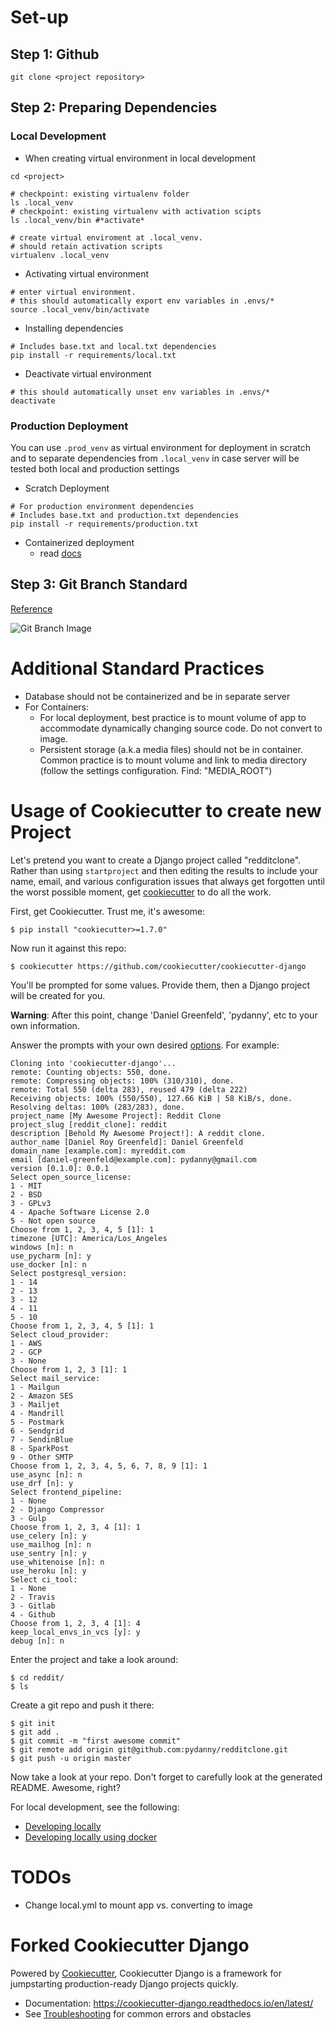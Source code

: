 # Set-up

## Step 1: Github
```shell
git clone <project repository>
```

## Step 2: Preparing Dependencies

### Local Development

* When creating virtual environment in local development

```shell
cd <project>

# checkpoint: existing virtualenv folder
ls .local_venv
# checkpoint: existing virtualenv with activation scipts
ls .local_venv/bin #*activate*

# create virtual enviroment at .local_venv. 
# should retain activation scripts
virtualenv .local_venv
```

* Activating virtual environment

```shell
# enter virtual environment. 
# this should automatically export env variables in .envs/*
source .local_venv/bin/activate
```

* Installing dependencies

```shell
# Includes base.txt and local.txt dependencies
pip install -r requirements/local.txt
```

* Deactivate virtual environment

```shell
# this should automatically unset env variables in .envs/*
deactivate
```

### Production Deployment

You can use `.prod_venv` as virtual environment for deployment in scratch and to separate dependencies from `.local_venv` in case server will be tested both local and production settings

* Scratch Deployment

```shell
# For production environment dependencies
# Includes base.txt and production.txt dependencies
pip install -r requirements/production.txt
```

* Containerized deployment
    * read [docs](https://cookiecutter-django.readthedocs.io/en/latest/deployment-with-docker.html)

## Step 3: Git Branch Standard

[Reference](https://towardsdatascience.com/how-to-structure-your-git-branching-strategy-by-a-data-engineer-45ff96857bb)

![Git Branch Image](https://miro.medium.com/max/786/1*q_w5pcaH7WT1larRd631jQ.webp)


# Additional Standard Practices

* Database should not be containerized and be in separate server
* For Containers:
    * For local deployment, best practice is to mount volume of app to accommodate dynamically changing source code. Do not convert to image.
    * Persistent storage (a.k.a media files) should not be in container. Common practice is to mount volume and link to media directory (follow the settings configuration. Find: "MEDIA_ROOT")

# Usage of Cookiecutter to create new Project

Let's pretend you want to create a Django project called "redditclone". Rather than using `startproject`
and then editing the results to include your name, email, and various configuration issues that always get forgotten until the worst possible moment, get [cookiecutter](https://github.com/cookiecutter/cookiecutter) to do all the work.

First, get Cookiecutter. Trust me, it's awesome:

    $ pip install "cookiecutter>=1.7.0"

Now run it against this repo:

    $ cookiecutter https://github.com/cookiecutter/cookiecutter-django

You'll be prompted for some values. Provide them, then a Django project will be created for you.

**Warning**: After this point, change 'Daniel Greenfeld', 'pydanny', etc to your own information.

Answer the prompts with your own desired [options](http://cookiecutter-django.readthedocs.io/en/latest/project-generation-options.html). For example:

    Cloning into 'cookiecutter-django'...
    remote: Counting objects: 550, done.
    remote: Compressing objects: 100% (310/310), done.
    remote: Total 550 (delta 283), reused 479 (delta 222)
    Receiving objects: 100% (550/550), 127.66 KiB | 58 KiB/s, done.
    Resolving deltas: 100% (283/283), done.
    project_name [My Awesome Project]: Reddit Clone
    project_slug [reddit_clone]: reddit
    description [Behold My Awesome Project!]: A reddit clone.
    author_name [Daniel Roy Greenfeld]: Daniel Greenfeld
    domain_name [example.com]: myreddit.com
    email [daniel-greenfeld@example.com]: pydanny@gmail.com
    version [0.1.0]: 0.0.1
    Select open_source_license:
    1 - MIT
    2 - BSD
    3 - GPLv3
    4 - Apache Software License 2.0
    5 - Not open source
    Choose from 1, 2, 3, 4, 5 [1]: 1
    timezone [UTC]: America/Los_Angeles
    windows [n]: n
    use_pycharm [n]: y
    use_docker [n]: n
    Select postgresql_version:
    1 - 14
    2 - 13
    3 - 12
    4 - 11
    5 - 10
    Choose from 1, 2, 3, 4, 5 [1]: 1
    Select cloud_provider:
    1 - AWS
    2 - GCP
    3 - None
    Choose from 1, 2, 3 [1]: 1
    Select mail_service:
    1 - Mailgun
    2 - Amazon SES
    3 - Mailjet
    4 - Mandrill
    5 - Postmark
    6 - Sendgrid
    7 - SendinBlue
    8 - SparkPost
    9 - Other SMTP
    Choose from 1, 2, 3, 4, 5, 6, 7, 8, 9 [1]: 1
    use_async [n]: n
    use_drf [n]: y
    Select frontend_pipeline:
    1 - None
    2 - Django Compressor
    3 - Gulp
    Choose from 1, 2, 3, 4 [1]: 1
    use_celery [n]: y
    use_mailhog [n]: n
    use_sentry [n]: y
    use_whitenoise [n]: n
    use_heroku [n]: y
    Select ci_tool:
    1 - None
    2 - Travis
    3 - Gitlab
    4 - Github
    Choose from 1, 2, 3, 4 [1]: 4
    keep_local_envs_in_vcs [y]: y
    debug [n]: n

Enter the project and take a look around:

    $ cd reddit/
    $ ls

Create a git repo and push it there:

    $ git init
    $ git add .
    $ git commit -m "first awesome commit"
    $ git remote add origin git@github.com:pydanny/redditclone.git
    $ git push -u origin master

Now take a look at your repo. Don't forget to carefully look at the generated README. Awesome, right?

For local development, see the following:

-   [Developing locally](http://cookiecutter-django.readthedocs.io/en/latest/developing-locally.html)
-   [Developing locally using docker](http://cookiecutter-django.readthedocs.io/en/latest/developing-locally-docker.html)

# TODOs

* Change local.yml to mount app vs. converting to image

# Forked Cookiecutter Django

Powered by [Cookiecutter](https://github.com/cookiecutter/cookiecutter), Cookiecutter Django is a framework for jumpstarting
production-ready Django projects quickly.

-   Documentation: <https://cookiecutter-django.readthedocs.io/en/latest/>
-   See [Troubleshooting](https://cookiecutter-django.readthedocs.io/en/latest/troubleshooting.html) for common errors and obstacles